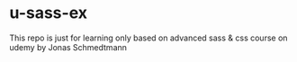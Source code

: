 # u-sass-ex

This repo is just for learning only based on advanced sass & css course on udemy by Jonas Schmedtmann
